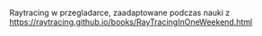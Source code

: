 Raytracing w przegladarce, zaadaptowane podczas nauki z
https://raytracing.github.io/books/RayTracingInOneWeekend.html
